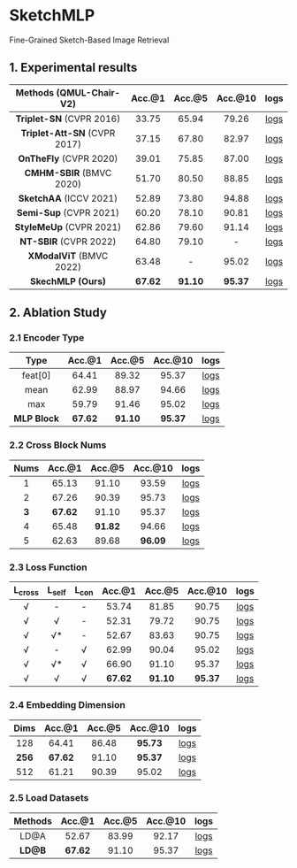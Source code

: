 # SketchMLP
Fine-Grained Sketch-Based Image Retrieval


## 1. Experimental results

<div class="center">

| Methods (QMUL-Chair-V2) |  Acc.@1  |  Acc.@5  |  Acc.@10  |  logs  |
|:--------:|:--------:|:--------:|:--------:|:--------:|
| **Triplet-SN** (CVPR 2016) | 33.75 | 65.94 | 79.26 |  [logs](./logs/baseline/triplet.txt)  |
| **Triplet-Att-SN** (CVPR 2017) | 37.15 | 67.80 | 82.97 |  [logs](./logs/baseline/triplet_att.txt)  |
| **OnTheFly** (CVPR 2020) | 39.01 | 75.85 | 87.00 |  [logs](./logs/baseline/onthefly.txt)  |
| **CMHM-SBIR** (BMVC 2020) | 51.70 | 80.50 | 88.85 |  [logs](./logs/baseline/CMHM.txt)  |
| **SketchAA** (ICCV 2021) | 52.89 | 73.80 | 94.88 |  [logs](./logs/)  |
| **Semi-Sup** (CVPR 2021) | 60.20 | 78.10 | 90.81 |  [logs](./logs/)  |
| **StyleMeUp** (CVPR 2021) | 62.86 | 79.60 | 91.14 |  [logs](./logs/)  |
| **NT-SBIR** (CVPR 2022) | 64.80 | 79.10 | - |  [logs](./logs/)  |
| **XModalViT** (BMVC 2022) | 63.48 | - | 95.02 |  [logs](./logs/)  |
| **SkechMLP (Ours)** | **67.62** | **91.10** | **95.37** |  [logs](./logs/ours.log)  |

</div>


## 2. Ablation Study

### 2.1 Encoder Type

<div class="center">

| Type |  Acc.@1  |  Acc.@5  |  Acc.@10  |  logs  |
|:--------:|:--------:|:--------:|:--------:|:--------:|
| feat[0] | 64.41 | 89.32 | 95.37 |  [logs](./logs/type/0.log)  |
| mean | 62.99 | 88.97 | 94.66 |  [logs](./logs/type/mean.log)  |
| max | 59.79 | 91.46 | 95.02 |  [logs](./logs/type/max.log)  |
| **MLP Block** | **67.62** | **91.10** | **95.37** |  [logs](./logs/ours.log)  |

</div>

### 2.2 Cross Block Nums

<div class="center">

| Nums |  Acc.@1  |  Acc.@5  |  Acc.@10  |  logs  |
|:--------:|:--------:|:--------:|:--------:|:--------:|
| 1 | 65.13 | 91.10 | 93.59 |  [logs](./logs/nums/1.log)  |
| 2 | 67.26 | 90.39 | 95.73 |  [logs](./logs/nums/2.log)  |
| **3** | **67.62** | 91.10 | 95.37 |  [logs](./logs/ours.log)  |
| 4 | 65.48 | **91.82** | 94.66 |  [logs](./logs/nums/4.log)  |
| 5 | 62.63 | 89.68 | **96.09** |  [logs](./logs/nums/5.log)  |

</div>

### 2.3 Loss Function

<div class="center">

| L<sub>cross</sub> | L<sub>self</sub> | L<sub>con</sub> |  Acc.@1  |  Acc.@5  |  Acc.@10  |  logs  |
|:--------:|:--------:|:--------:|:--------:|:--------:|:--------:|:--------:|
| √ | - | - | 53.74 | 81.85 | 90.75 |  [logs](./logs/loss/both.log)  |
| √ | √ | - | 52.31 | 79.72 | 90.75 |  [logs](./logs/loss/lcon.log)  |
| √ | √* | - | 52.67 | 83.63 | 90.75 |  [logs](./logs/loss/last.log)  |
| √ | - | √ | 62.99 | 90.04 | 95.02 |  [logs](./logs/loss/self.log)  |
| √ | √* | √ | 66.90 | 91.10 | 95.37 |  [logs](./logs/loss/3loss.log)  |
| √ | √ | √ | **67.62** | **91.10** | **95.37** |  [logs](./logs/ours.log)  |

</div>

### 2.4 Embedding Dimension

<div class="center">

| Dims |  Acc.@1  |  Acc.@5  |  Acc.@10  |  logs  |
|:--------:|:--------:|:--------:|:--------:|:--------:|
| 128 | 64.41 | 86.48 | **95.73** |  [logs](./logs/dims/128.log)  |
| **256** | **67.62** | 91.10 | **95.37** |  [logs](./logs/ours.log)  |
| 512 | 61.21 | 90.39 | 95.02 |  [logs](./logs/dims/512.log)  |

</div>

### 2.5 Load Datasets

<div class="center">

| Methods |  Acc.@1  |  Acc.@5  |  Acc.@10  |  logs  |
|:--------:|:--------:|:--------:|:--------:|:--------:|
| LD@A | 52.67 | 83.99 | 92.17 |  [logs](./logs/load/a.log)  |
| **LD@B** | **67.62** | 91.10 | 95.37 |  [logs](./logs/ours.log)  |

</div>


